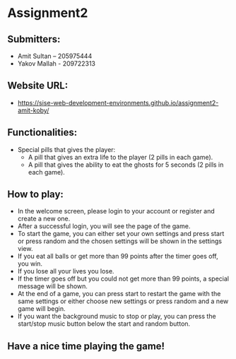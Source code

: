 # Assignment2
 
## **Submitters**:
* Amit Sultan – 205975444
* Yakov Mallah - 209722313

## **Website URL**:
* https://sise-web-development-environments.github.io/assignment2-amit-koby/

## **Functionalities**:
* Special pills that gives the player:
  * A pill that gives an extra life to the player (2 pills in each game).
  * A pill that gives the ability to eat the ghosts for 5 seconds (2 pills in each game).

## How to play:
* In the welcome screen, please login to your account or register and create a new one.
* After a successful login, you will see the page of the game.
* To start the game, you can either set your own settings and press start or press random and the chosen settings will be shown in the settings view.
* If you eat all balls or get more than 99 points after the timer goes off, you win.
* If you lose all your lives you lose.
* If the timer goes off but you could not get more than 99 points, a special message will be shown.
* At the end of a game, you can press start to restart the game with the same settings or either choose new settings or press random and a new game will begin.
* If you want the background music to stop or play, you can press the start/stop music button below the start and random button.

## Have a nice time playing the game!
